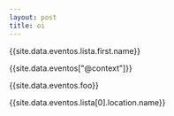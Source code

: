 ```yaml
---
layout: post
title: oi
---
```


{{site.data.eventos.lista.first.name}}

{{site.data.eventos["@context"]}}

{{site.data.eventos.foo}}

{{site.data.eventos.lista[0].location.name}}
